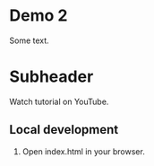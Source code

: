 # Demo 2

Some text.

# Subheader

Watch tutorial on YouTube.

## Local development

1. Open index.html in your browser.
